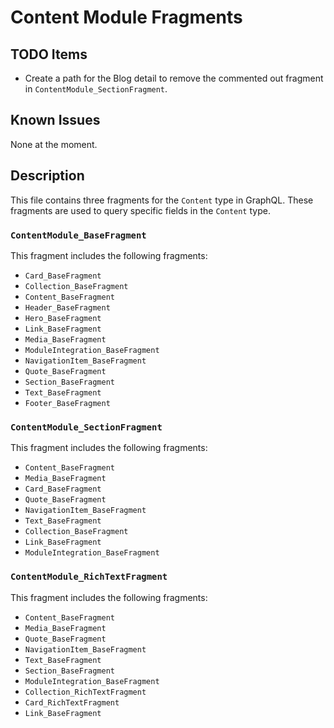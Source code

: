 # Content Module Fragments

## TODO Items
- Create a path for the Blog detail to remove the commented out fragment in `ContentModule_SectionFragment`.

## Known Issues
None at the moment.

## Description
This file contains three fragments for the `Content` type in GraphQL. These fragments are used to query specific fields in the `Content` type.

### `ContentModule_BaseFragment`
This fragment includes the following fragments:
- `Card_BaseFragment`
- `Collection_BaseFragment`
- `Content_BaseFragment`
- `Header_BaseFragment`
- `Hero_BaseFragment`
- `Link_BaseFragment`
- `Media_BaseFragment`
- `ModuleIntegration_BaseFragment`
- `NavigationItem_BaseFragment`
- `Quote_BaseFragment`
- `Section_BaseFragment`
- `Text_BaseFragment`
- `Footer_BaseFragment`

### `ContentModule_SectionFragment`
This fragment includes the following fragments:
- `Content_BaseFragment`
- `Media_BaseFragment`
- `Card_BaseFragment`
- `Quote_BaseFragment`
- `NavigationItem_BaseFragment`
- `Text_BaseFragment`
- `Collection_BaseFragment`
- `Link_BaseFragment`
- `ModuleIntegration_BaseFragment`

### `ContentModule_RichTextFragment`
This fragment includes the following fragments:
- `Content_BaseFragment`
- `Media_BaseFragment`
- `Quote_BaseFragment`
- `NavigationItem_BaseFragment`
- `Text_BaseFragment`
- `Section_BaseFragment`
- `ModuleIntegration_BaseFragment`
- `Collection_RichTextFragment`
- `Card_RichTextFragment`
- `Link_BaseFragment`